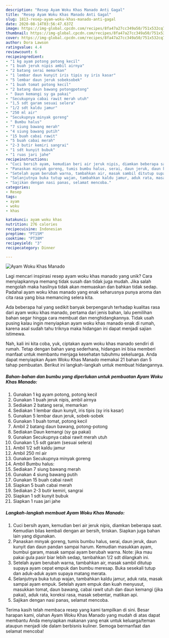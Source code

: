 ```yaml
---
description: "Resep Ayam Woku Khas Manado Anti Gagal"
title: "Resep Ayam Woku Khas Manado Anti Gagal"
slug: 1813-resep-ayam-woku-khas-manado-anti-gagal
date: 2020-08-14T03:56:47.637Z
image: https://img-global.cpcdn.com/recipes/8fa47a27cc349a50/751x532cq70/ayam-woku-khas-manado-foto-resep-utama.jpg
thumbnail: https://img-global.cpcdn.com/recipes/8fa47a27cc349a50/751x532cq70/ayam-woku-khas-manado-foto-resep-utama.jpg
cover: https://img-global.cpcdn.com/recipes/8fa47a27cc349a50/751x532cq70/ayam-woku-khas-manado-foto-resep-utama.jpg
author: Dora Lawson
ratingvalue: 4.4
reviewcount: 6
recipeingredient:
- "1 kg ayam potong potong kecil"
- "1 buah jeruk nipis ambil airnya"
- "2 batang serai memarkan"
- "1 lembar daun kunyit iris tipis sy iris kasar"
- "5 lembar daun jeruk sobeksobek"
- "1 buah tomat potong kecil"
- "2 batang daun bawang potongpotong"
- " Daun kemangi sy ga pakai"
- "Secukupnya cabai rawit merah utuh"
- "1,5 sdt garam sesuai selera"
- "1/2 sdt kaldu jamur"
- "250 ml air"
- "Secukupnya minyak goreng"
- " Bumbu halus"
- "7 siung bawang merah"
- "4 siung bawang putih"
- "15 buah cabai rawit"
- "5 buah cabai merah"
- "2-3 butir kemiri sangrai"
- "1 sdt kunyit bubuk"
- "1 ruas jari jahe"
recipeinstructions:
- "Cuci bersih ayam, kemudian beri air jeruk nipis, diamkan beberapa saat. Kemudian bilas kembali dengan air bersih, tiriskan. Siapkan juga bahan lain yang digunakan."
- "Panaskan minyak goreng, tumis bumbu halus, serai, daun jeruk, daun kunyit dan daun pandan sampai harum. Kemudian masukkan ayam, bumbui garam, masak sampai ayam berubah warna. Note: jika mau pakai gula pasir biar lebih sedap, tambahkan 1/2 sdt dilangkah ini."
- "Setelah ayam berubah warna, tambahkan air, masak sambil ditutup supaya ayam cepat empuk dan bumbu meresap. Buka sesekali tutup dan aduk-aduk ayam supaya matang merata."
- "Selanjutnya buka tutup wajan, tambahkan kaldu jamur, aduk rata, masak sampai ayam empuk. Setelah ayam empuk dan kuah menyusut, masukkan tomat, daun bawang, cabai rawit utuh dan daun kemangi (jika pakai), aduk rata, koreksi rasa, masak sebentar, matikan api."
- "Sajikan dengan nasi panas, selamat mencoba."
categories:
- Resep
tags:
- ayam
- woku
- khas

katakunci: ayam woku khas 
nutrition: 276 calories
recipecuisine: Indonesian
preptime: "PT15M"
cooktime: "PT38M"
recipeyield: "3"
recipecategory: Dinner

---
```



![Ayam Woku Khas Manado](https://img-global.cpcdn.com/recipes/8fa47a27cc349a50/751x532cq70/ayam-woku-khas-manado-foto-resep-utama.jpg)

Lagi mencari inspirasi resep ayam woku khas manado yang unik? Cara menyiapkannya memang tidak susah dan tidak juga mudah. Jika salah mengolah maka hasilnya tidak akan memuaskan dan bahkan tidak sedap. Padahal ayam woku khas manado yang enak seharusnya punya aroma dan cita rasa yang bisa memancing selera kita.



Ada beberapa hal yang sedikit banyak berpengaruh terhadap kualitas rasa dari ayam woku khas manado, pertama dari jenis bahan, lalu pemilihan bahan segar hingga cara membuat dan menghidangkannya. Tidak usah pusing kalau ingin menyiapkan ayam woku khas manado enak di rumah, karena asal sudah tahu triknya maka hidangan ini dapat menjadi sajian istimewa.


Nah, kali ini kita coba, yuk, ciptakan ayam woku khas manado sendiri di rumah. Tetap dengan bahan yang sederhana, hidangan ini bisa memberi manfaat untuk membantu menjaga kesehatan tubuhmu sekeluarga. Anda dapat menyiapkan Ayam Woku Khas Manado memakai 21 bahan dan 5 tahap pembuatan. Berikut ini langkah-langkah untuk membuat hidangannya.

<!--inarticleads1-->

##### Bahan-bahan dan bumbu yang diperlukan untuk pembuatan Ayam Woku Khas Manado:

1. Gunakan 1 kg ayam potong, potong kecil
1. Gunakan 1 buah jeruk nipis, ambil airnya
1. Sediakan 2 batang serai, memarkan
1. Sediakan 1 lembar daun kunyit, iris tipis (sy iris kasar)
1. Gunakan 5 lembar daun jeruk, sobek-sobek
1. Gunakan 1 buah tomat, potong kecil
1. Ambil 2 batang daun bawang, potong-potong
1. Sediakan  Daun kemangi (sy ga pakai)
1. Gunakan Secukupnya cabai rawit merah utuh
1. Gunakan 1,5 sdt garam (sesuai selera)
1. Ambil 1/2 sdt kaldu jamur
1. Ambil 250 ml air
1. Gunakan Secukupnya minyak goreng
1. Ambil  Bumbu halus:
1. Sediakan 7 siung bawang merah
1. Gunakan 4 siung bawang putih
1. Gunakan 15 buah cabai rawit
1. Siapkan 5 buah cabai merah
1. Sediakan 2-3 butir kemiri, sangrai
1. Siapkan 1 sdt kunyit bubuk
1. Siapkan 1 ruas jari jahe




<!--inarticleads2-->

##### Langkah-langkah membuat Ayam Woku Khas Manado:

1. Cuci bersih ayam, kemudian beri air jeruk nipis, diamkan beberapa saat. Kemudian bilas kembali dengan air bersih, tiriskan. Siapkan juga bahan lain yang digunakan.
1. Panaskan minyak goreng, tumis bumbu halus, serai, daun jeruk, daun kunyit dan daun pandan sampai harum. Kemudian masukkan ayam, bumbui garam, masak sampai ayam berubah warna. Note: jika mau pakai gula pasir biar lebih sedap, tambahkan 1/2 sdt dilangkah ini.
1. Setelah ayam berubah warna, tambahkan air, masak sambil ditutup supaya ayam cepat empuk dan bumbu meresap. Buka sesekali tutup dan aduk-aduk ayam supaya matang merata.
1. Selanjutnya buka tutup wajan, tambahkan kaldu jamur, aduk rata, masak sampai ayam empuk. Setelah ayam empuk dan kuah menyusut, masukkan tomat, daun bawang, cabai rawit utuh dan daun kemangi (jika pakai), aduk rata, koreksi rasa, masak sebentar, matikan api.
1. Sajikan dengan nasi panas, selamat mencoba.




Terima kasih telah membaca resep yang kami tampilkan di sini. Besar harapan kami, olahan Ayam Woku Khas Manado yang mudah di atas dapat membantu Anda menyiapkan makanan yang enak untuk keluarga/teman ataupun menjadi ide dalam berbisnis kuliner. Semoga bermanfaat dan selamat mencoba!
